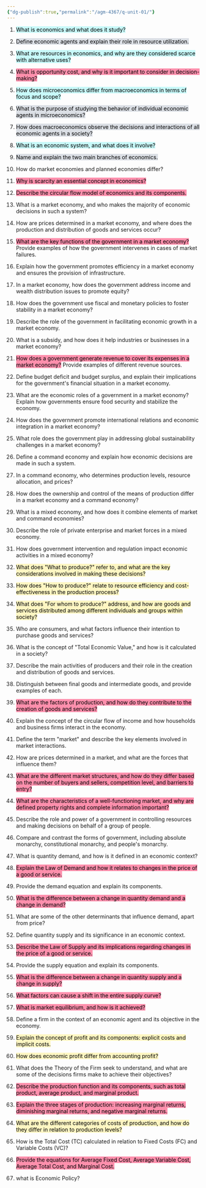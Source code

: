 ```yaml
---
{"dg-publish":true,"permalink":"/agm-4367/q-unit-01/"}
---
```


1. <mark style="background: #ABF7F7A6;">What is economics and what does it study?</mark>
2. <mark style="background: #CACFD9A6;">Define economic agents and explain their role in resource utilization.</mark> 
3. <mark style="background: #ABF7F7A6;">What are resources in economics, and why are they considered scarce with alternative uses?</mark>
4. <mark style="background: #FF5582A6;">What is opportunity cost, and why is it important to consider in decision-making?</mark>
5. <mark style="background: #ABF7F7A6;">How does microeconomics differ from macroeconomics in terms of focus and scope?</mark>
6. <mark style="background: #CACFD9A6;">What is the purpose of studying the behavior of individual economic agents in microeconomics?</mark>  
7. <mark style="background: #CACFD9A6;">How does macroeconomics observe the decisions and interactions of all economic agents in a society?</mark>
8. <mark style="background: #ABF7F7A6;">What is an economic system, and what does it involve?</mark>    
9. <mark style="background: #CACFD9A6;">Name and explain the two main branches of economics.</mark>    
10. How do market economies and planned economies differ?
    
11. <mark style="background: #FF5582A6;">Why is scarcity an essential concept in economics?</mark>
    
12. <mark style="background: #FF5582A6;">Describe the circular flow model of economics and its components.</mark>

1. What is a market economy, and who makes the majority of economic decisions in such a system?
    
2. How are prices determined in a market economy, and where does the production and distribution of goods and services occur?
    
3. <mark style="background: #FF5582A6;">What are the key functions of the government in a market economy?</mark> Provide examples of how the government intervenes in cases of market failures.
    
4. Explain how the government promotes efficiency in a market economy and ensures the provision of infrastructure.
    
5. In a market economy, how does the government address income and wealth distribution issues to promote equity?
    
6. How does the government use fiscal and monetary policies to foster stability in a market economy?
    
7. Describe the role of the government in facilitating economic growth in a market economy.
    
8. What is a subsidy, and how does it help industries or businesses in a market economy?
    
9. <mark style="background: #FF5582A6;">How does a government generate revenue to cover its expenses in a market economy?</mark> Provide examples of different revenue sources.
    
10. Define budget deficit and budget surplus, and explain their implications for the government's financial situation in a market economy.
    
11. What are the economic roles of a government in a market economy? Explain how governments ensure food security and stabilize the economy.
    
12. How does the government promote international relations and economic integration in a market economy?
    
14. What role does the government play in addressing global sustainability challenges in a market economy?
    
15. Define a command economy and explain how economic decisions are made in such a system.
    
16. In a command economy, who determines production levels, resource allocation, and prices?
    
17. How does the ownership and control of the means of production differ in a market economy and a command economy?
    
18. What is a mixed economy, and how does it combine elements of market and command economies?
    
19. Describe the role of private enterprise and market forces in a mixed economy.
    
20. How does government intervention and regulation impact economic activities in a mixed economy?
    
21. <mark style="background: #FFF3A3A6;">What does "What to produce?" refer to, and what are the key considerations involved in making these decisions?</mark>
    
23. <mark style="background: #FFF3A3A6;">How does "How to produce?" relate to resource efficiency and cost-effectiveness in the production process?</mark>
    
24. <mark style="background: #FFF3A3A6;">What does "For whom to produce?" address, and how are goods and services distributed among different individuals and groups within society?</mark>
    
25. Who are consumers, and what factors influence their intention to purchase goods and services?
    
26. What is the concept of "Total Economic Value," and how is it calculated in a society?
    
27. Describe the main activities of producers and their role in the creation and distribution of goods and services.
    
28. Distinguish between final goods and intermediate goods, and provide examples of each.
    
29. <mark style="background: #FF5582A6;">What are the factors of production, and how do they contribute to the creation of goods and services?</mark>
    
30. Explain the concept of the circular flow of income and how households and business firms interact in the economy.
    
31. Define the term "market" and describe the key elements involved in market interactions.
    
32. How are prices determined in a market, and what are the forces that influence them?
    
33. <mark style="background: #FF5582A6;">What are the different market structures, and how do they differ based on the number of buyers and sellers, competition level, and barriers to entry?</mark>
    
34. <mark style="background: #FF5582A6;">What are the characteristics of a well-functioning market, and why are defined property rights and complete information important?</mark>
    
35. Describe the role and power of a government in controlling resources and making decisions on behalf of a group of people.
    
36. Compare and contrast the forms of government, including absolute monarchy, constitutional monarchy, and people's monarchy.
    
37. What is quantity demand, and how is it defined in an economic context?
    
38. <mark style="background: #FF5582A6;">Explain the Law of Demand and how it relates to changes in the price of a good or service.</mark>
    
39. Provide the demand equation and explain its components.
40. <mark style="background: #FF5582A6;">What is the difference between a change in quantity demand and a change in demand?</mark>
    
41. What are some of the other determinants that influence demand, apart from price?
    
42. Define quantity supply and its significance in an economic context.
    
43. <mark style="background: #FF5582A6;">Describe the Law of Supply and its implications regarding changes in the price of a good or service.</mark>
    
44. Provide the supply equation and explain its components.
    
45. <mark style="background: #FF5582A6;">What is the difference between a change in quantity supply and a change in supply?</mark>
    
46. <mark style="background: #FF5582A6;">What factors can cause a shift in the entire supply curve?</mark>
47. <mark style="background: #FF5582A6;">What is market equilibrium, and how is it achieved?</mark>
    
48. Define a firm in the context of an economic agent and its objective in the economy.
    
49. <mark style="background: #FFF3A3A6;">Explain the concept of profit and its components: explicit costs and implicit costs.</mark>
    
50. <mark style="background: #FFF3A3A6;">How does economic profit differ from accounting profit?</mark>
    
51. What does the Theory of the Firm seek to understand, and what are some of the decisions firms make to achieve their objectives?
    
52. <mark style="background: #FF5582A6;">Describe the production function and its components, such as total product, average product, and marginal product.</mark>
    
53. <mark style="background: #FF5582A6;">Explain the three stages of production: increasing marginal returns, diminishing marginal returns, and negative marginal returns.</mark>
    
54. <mark style="background: #FFF3A3A6;">What are the different categories of costs of production, and how do they differ in relation to production levels?</mark>
    
55. How is the Total Cost (TC) calculated in relation to Fixed Costs (FC) and Variable Costs (VC)?
    
56. <mark style="background: #FF5582A6;">Provide the equations for Average Fixed Cost, Average Variable Cost, Average Total Cost, and Marginal Cost.</mark>
57. what is Economic Policy?

